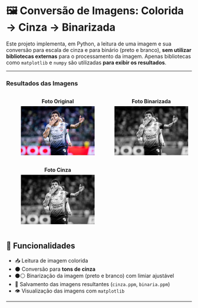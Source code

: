 # 🖼️ Conversão de Imagens: Colorida → Cinza → Binarizada

Este projeto implementa, em Python, a leitura de uma imagem e sua conversão para escala de cinza e para binário (preto e branco), **sem utilizar bibliotecas externas** para o processamento da imagem. Apenas bibliotecas como `matplotlib` e `numpy` são utilizadas **para exibir os resultados**.

---

<h3>Resultados das Imagens</h3>

<p float="left">
  <figure style="display: inline-block; margin-right: 10px; text-align: center;">
    <figcaption style="font-weight: bold; margin-bottom: 5px;">Foto Original</figcaption>
    <img src="yuri_temp.jpg" alt="Foto Original" width="200"/>
  </figure>

  <figure style="display: inline-block; margin-right: 10px; text-align: center;">
    <figcaption style="font-weight: bold; margin-bottom: 5px;">Foto Binarizada</figcaption>
    <img src="binaria_temp.png" alt="Foto Binarizada" width="200"/>
  </figure>

  <figure style="display: inline-block; text-align: center;">
    <figcaption style="font-weight: bold; margin-bottom: 5px;">Foto Cinza</figcaption>
    <img src="cinza_temp.png" alt="Foto Cinza" width="200"/>
  </figure>
</p>



## 🚀 Funcionalidades

- 📥 Leitura de imagem colorida
- 🌑 Conversão para **tons de cinza**
- ⚫⚪ Binarização da imagem (preto e branco) com limiar ajustável
- 💾 Salvamento das imagens resultantes (`cinza.ppm`, `binaria.ppm`)
- 👁️ Visualização das imagens com `matplotlib`

---